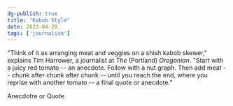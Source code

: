 ```yaml
---
dg-publish: true
title: "Kabob Style"
date: 2023-04-20
tags: ['journalism']
---
```

"Think of it as arranging meat and veggies on a shish kabob skewer," explains Tim Harrower, a journalist at _The_ (Portland) _Oregonian_. "Start with a juicy red tomato -- an anecdote. Follow with a nut graph. Then add meat -- chunk after chunk after chunk -- until you reach the end, where you reprise with another tomato -- a final quote or anecdote."

Anecdotre or Quote